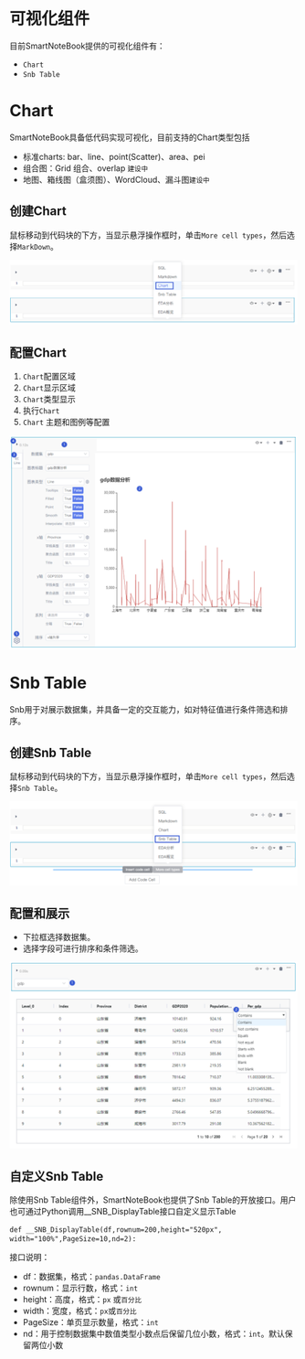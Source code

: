 # 可视化组件

目前SmartNoteBook提供的可视化组件有：

* `Chart`
* `Snb Table`

# Chart

SmartNoteBook具备低代码实现可视化，目前支持的Chart类型包括

* 标准charts: bar、line、point\(Scatter\)、area、pei
* 组合图：Grid 组合、overlap `建设中`
* 地图、箱线图（盒须图）、WordCloud、漏斗图`建设中`

## 创建Chart

鼠标移动到代码块的下方，当显示悬浮操作框时，单击`More cell types`，然后选择`MarkDown`。

![](/assets/xjcharts.png)

## 配置Chart

1. `Chart`配置区域
2. `Chart`显示区域
3. `Chart`类型显示
4. 执行`Chart`
5. `Chart` 主题和图例等配置

![](/assets/charsgs.png)

# Snb Table

Snb用于对展示数据集，并具备一定的交互能力，如对特征值进行条件筛选和排序。

## 创建Snb Table

鼠标移动到代码块的下方，当显示悬浮操作框时，单击`More cell types`，然后选择`Snb Table`。

![](/assets/snttable.png)

## 配置和展示

* 下拉框选择数据集。
* 选择字段可进行排序和条件筛选。

![](/assets/snbtablesss.png)

## 自定义Snb Table

除使用Snb Table组件外，SmartNoteBook也提供了Snb Table的开放接口。用户也可通过Python调用__SNB_DisplayTable接口自定义显示Table

```
def __SNB_DisplayTable(df,rownum=200,height="520px", width="100%",PageSize=10,nd=2):
```
接口说明：
- df：数据集，格式：`pandas.DataFrame`
- rownum：显示行数，格式：`int`
- height：高度，格式：`px` 或`百分比`
- width：宽度，格式：`px`或`百分比`
- PageSize：单页显示数量，格式：`int`
- nd：用于控制数据集中数值类型小数点后保留几位小数，格式：`int`。默认保留两位小数

